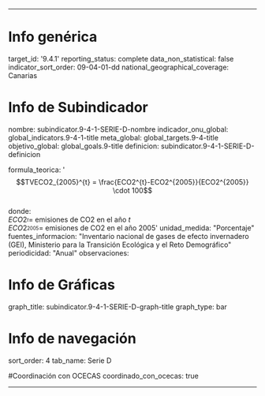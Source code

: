 ---

# Info genérica
target_id: '9.4.1'
reporting_status: complete
data_non_statistical: false
indicator_sort_order: 09-04-01-dd
national_geographical_coverage: Canarias

# Info de Subindicador
nombre: subindicator.9-4-1-SERIE-D-nombre
indicador_onu_global: global_indicators.9-4-1-title
meta_global: global_targets.9-4-title
objetivo_global: global_goals.9-title
definicion: subindicator.9-4-1-SERIE-D-definicion

formula_teorica: '$$TVECO2_{2005}^{t} = \frac{ECO2^{t}-ECO2^{2005}}{ECO2^{2005}} \cdot 100$$ <br>
donde: <br>
$ECO2_^{t} =$ emisiones de CO2 en el año $t$<br>
$ECO2_^{2005} =$ emisiones de CO2 en el año 2005'
unidad_medida: "Porcentaje"
fuentes_informacion: "Inventario nacional de gases de efecto invernadero (GEI), Ministerio para la Transición Ecológica y el Reto Demográfico"
periodicidad: "Anual"
observaciones: 

# Info de Gráficas
graph_title: subindicator.9-4-1-SERIE-D-graph-title
graph_type: bar

# Info de navegación
sort_order: 4
tab_name: Serie D

#Coordinación con OCECAS
coordinado_con_ocecas: true

---